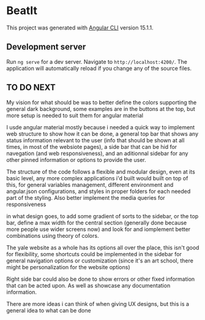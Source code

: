 # BeatIt

This project was generated with [Angular CLI](https://github.com/angular/angular-cli) version 15.1.1.

## Development server

Run `ng serve` for a dev server. Navigate to `http://localhost:4200/`. The application will automatically reload if you change any of the source files.

## TO DO NEXT

My vision for what should be was to better define the colors supporting the general dark background, some examples are in the buttons at the top, but more setup is needed to suit them for angular material

I usde angular material mostly because i needed a quick way to implement web structure to show how it can be done, a general top bar that shows any status information relevant to the user (info that should be shown at all times, in most of the websiote pages), a side bar that can be hid for navegation (and web responsiveness), and an aditionnal sidebar for any other pinned information or options to provide the user.

The structure of the code follows a flexible and modular design, even at its basic level, any more complex applications i'd built would built on top of this, for general variables management, different environment and angular.json configurations, and styles in proper folders for each needed part of the styling. Also better implement the media queries for responsiveness

in what design goes, to add some gradient of sorts to the sidebar, or the top bar, define a max width for the central section (generally done because more people use wider screens now) and look for and iomplement better combinations using theory of colors.

The yale website as a whole has its options all over the place, this isn't good for flexibility, some shortcuts could be implemented in the sidebar for general navigation options or customization (since it's an art school, there might be personalization for the website options)

Right side bar could also be done to show errors or other fixed information that can be acted upon. As well as showcase any documentation information.

There are more ideas i can think of when giving UX designs, but this is a general idea to what can be done
